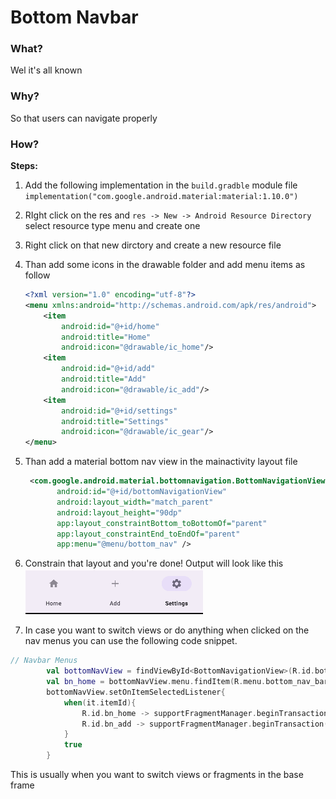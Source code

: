 # Bottom Navbar

### What?

Wel it's all known

### Why?

So that users can navigate properly

### How?

**Steps:**

1. Add the following implementation in the `build.gradble` module file `implementation("com.google.android.material:material:1.10.0")`

2. RIght click on the res and `res -> New -> Android Resource Directory` select resource type menu and create one

3. Right click on that new dirctory and create a new resource file

4. Than add some icons in the drawable folder and add menu items as follow
   
   ```xml
   <?xml version="1.0" encoding="utf-8"?>
   <menu xmlns:android="http://schemas.android.com/apk/res/android">
       <item
           android:id="@+id/home"
           android:title="Home"
           android:icon="@drawable/ic_home"/>
       <item
           android:id="@+id/add"
           android:title="Add"
           android:icon="@drawable/ic_add"/>
       <item
           android:id="@+id/settings"
           android:title="Settings"
           android:icon="@drawable/ic_gear"/>
   </menu>
   ```

5. Than add a material bottom nav view in the mainactivity layout file 
   
   ```xml
    <com.google.android.material.bottomnavigation.BottomNavigationView
          android:id="@+id/bottomNavigationView"
          android:layout_width="match_parent"
          android:layout_height="90dp"
          app:layout_constraintBottom_toBottomOf="parent"
          app:layout_constraintEnd_toEndOf="parent"
          app:menu="@menu/bottom_nav" />
   ```

6. Constrain that layout and you're done! Output will look like this <br>![](assets/d9837f75a2913bce4a39fb166caa4cc5ef096330.png)

7. In case you want to switch views or do anything when clicked  on the nav menus you can use the following code snippet.

```kotlin
// Navbar Menus
        val bottomNavView = findViewById<BottomNavigationView>(R.id.bottomNavigationView)
        val bn_home = bottomNavView.menu.findItem(R.menu.bottom_nav_bar) // This is if you need to select a single menu item
        bottomNavView.setOnItemSelectedListener{
            when(it.itemId){
                R.id.bn_home -> supportFragmentManager.beginTransaction().replace(R.id.mainFrame, Home()).commit()
                R.id.bn_add -> supportFragmentManager.beginTransaction().replace(R.id.mainFrame, AddUser()).commit()
            }
            true
        }
```

This is usually when you want to switch views or fragments in the base frame


